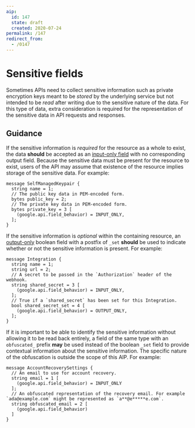 ```yaml
---
aip:
  id: 147
  state: draft
  created: 2020-07-24
permalink: /147
redirect_from:
  - /0147
---
```


# Sensitive fields

Sometimes APIs need to collect sensitive information such as private encryption
keys meant to be _stored_ by the underlying service but not intended to be
_read_ after writing due to the sensitive nature of the data. For this type of
data, extra consideration is required for the representation of the sensitive
data in API requests and responses.

## Guidance

If the sensitive information is _required_ for the resource as a whole to
exist, the data **should** be accepted as an [input-only field][input-only]
with no corresponding output field. Because the sensitive data must be present
for the resource to exist, users of the API may assume that existence of the
resource implies storage of the sensitive data. For example:

```
message SelfManagedKeypair {
  string name = 1;
  // The public key data in PEM-encoded form.
  bytes public_key = 2;
  // The private key data in PEM-encoded form.
  bytes private_key = 3 [
    (google.api.field_behavior) = INPUT_ONLY,
  ];
}
```

If the sensitive information is _optional_ within the containing resource, an
[output-only][] boolean field with a postfix of `_set` **should** be used to
indicate whether or not the sensitive information is present. For example:

```
message Integration {
  string name = 1;
  string url = 2;
  // A secret to be passed in the `Authorization` header of the webhook.
  string shared_secret = 3 [
    (google.api.field_behavior) = INPUT_ONLY,
  ];
  // True if a `shared_secret` has been set for this Integration.
  bool shared_secret_set = 4 [
    (google.api.field_behavior) = OUTPUT_ONLY,
  ];
}
```

If it is important to be able to identify the sensitive information without
allowing it to be read back entirely, a field of the same type with an
`obfuscated_` prefix **may** be used instead of the boolean `_set` field to
provide contextual information about the sensitive information. The specific
nature of the obfuscation is outside the scope of this AIP. For example:

```
message AccountRecoverySettings {
  // An email to use for account recovery.
  string email = 1 [
    (google.api.field_behavior) = INPUT_ONLY
  ];
  // An obfuscated representation of the recovery email. For example `ada@example.com` might be represented as `a**@e*****e.com`.
  string obfuscated_email = 2 [
    (google.api.field_behavior)
  ]
}
```

<!-- prettier-ignore-start -->
[input-only]: ./0203.md#input-only
[output-only]: ./0203.md#output-only
<!-- prettier-ignore-end -->
